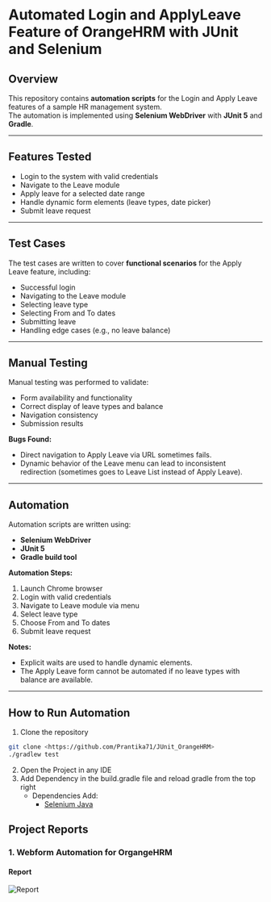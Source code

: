 # Automated Login and ApplyLeave Feature of OrangeHRM with JUnit and Selenium


## Overview
This repository contains **automation scripts** for the Login and Apply Leave features of a sample HR management system.  
The automation is implemented using **Selenium WebDriver** with **JUnit 5** and **Gradle**.

---

## Features Tested
- Login to the system with valid credentials
- Navigate to the Leave module
- Apply leave for a selected date range
- Handle dynamic form elements (leave types, date picker)
- Submit leave request

---

## Test Cases
The test cases are written to cover **functional scenarios** for the Apply Leave feature, including:
- Successful login
- Navigating to the Leave module
- Selecting leave type
- Selecting From and To dates
- Submitting leave
- Handling edge cases (e.g., no leave balance)

---

## Manual Testing
Manual testing was performed to validate:
- Form availability and functionality
- Correct display of leave types and balance
- Navigation consistency
- Submission results

**Bugs Found:**
- Direct navigation to Apply Leave via URL sometimes fails.
- Dynamic behavior of the Leave menu can lead to inconsistent redirection (sometimes goes to Leave List instead of Apply Leave).

---

## Automation
Automation scripts are written using:
- **Selenium WebDriver**
- **JUnit 5**
- **Gradle build tool**

**Automation Steps:**
1. Launch Chrome browser
2. Login with valid credentials
3. Navigate to Leave module via menu
4. Select leave type
5. Choose From and To dates
6. Submit leave request

**Notes:**
- Explicit waits are used to handle dynamic elements.
- The Apply Leave form cannot be automated if no leave types with balance are available.

---


## How to Run Automation
1. Clone the repository
```bash
git clone <https://github.com/Prantika71/JUnit_OrangeHRM>
./gradlew test
```
2. Open the Project in any IDE
3. Add Dependency in the build.gradle file and reload gradle from the top right
   - Dependencies Add:
     - [Selenium Java](https://mvnrepository.com/artifact/org.seleniumhq.selenium/selenium-java/4.35.0)
    
## Project Reports
### 1. Webform Automation for OrgangeHRM


#### Report
![Report](https://github.com/user-attachments/assets/7b90b9f7-476d-4c63-8155-fa866868096a)

